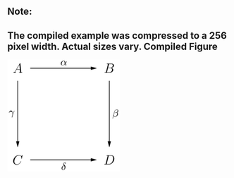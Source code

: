 Note:
-----
The compiled example was compressed to a 256
pixel width. Actual sizes vary.
Compiled Figure
---------------
![Example](Commutative_Diagram_003.png)
